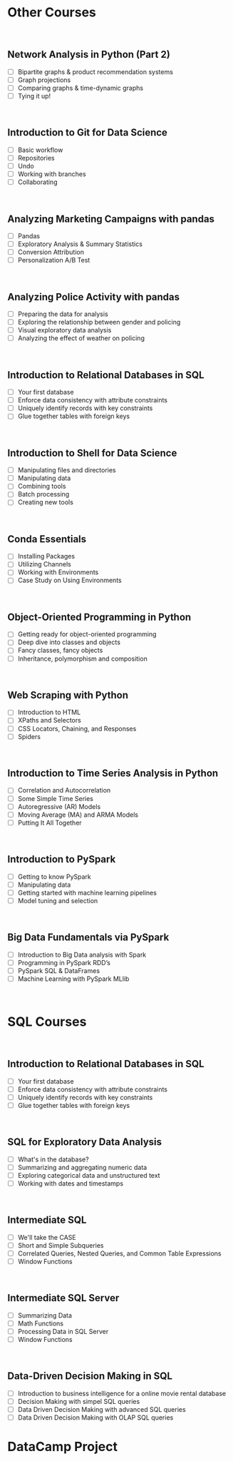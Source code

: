 # Other Courses
<br>

## Network Analysis in Python (Part 2)
- [ ] Bipartite graphs & product recommendation systems
- [ ] Graph projections
- [ ] Comparing graphs & time-dynamic graphs
- [ ] Tying it up!
<br>

## Introduction to Git for Data Science
- [ ] Basic workflow
- [ ] Repositories
- [ ] Undo
- [ ] Working with branches
- [ ] Collaborating
<br>

## Analyzing Marketing Campaigns with pandas
- [ ] Pandas
- [ ] Exploratory Analysis & Summary Statistics
- [ ] Conversion Attribution
- [ ] Personalization A/B Test
<br>

## Analyzing Police Activity with pandas
- [ ] Preparing the data for analysis
- [ ] Exploring the relationship between gender and policing
- [ ] Visual exploratory data analysis
- [ ] Analyzing the effect of weather on policing
<br>

## Introduction to Relational Databases in SQL
- [ ] Your first database
- [ ] Enforce data consistency with attribute constraints
- [ ] Uniquely identify records with key constraints
- [ ] Glue together tables with foreign keys
<br>

## Introduction to Shell for Data Science
- [ ] Manipulating files and directories
- [ ] Manipulating data
- [ ] Combining tools
- [ ] Batch processing
- [ ] Creating new tools
<br>

## Conda Essentials
- [ ] Installing Packages
- [ ] Utilizing Channels
- [ ] Working with Environments
- [ ] Case Study on Using Environments
<br>

## Object-Oriented Programming in Python
- [ ] Getting ready for object-oriented programming
- [ ] Deep dive into classes and objects
- [ ] Fancy classes, fancy objects
- [ ] Inheritance, polymorphism and composition
<br>

## Web Scraping with Python
- [ ] Introduction to HTML
- [ ] XPaths and Selectors
- [ ] CSS Locators, Chaining, and Responses
- [ ] Spiders
<br>

## Introduction to Time Series Analysis in Python
- [ ] Correlation and Autocorrelation
- [ ] Some Simple Time Series
- [ ] Autoregressive (AR) Models
- [ ] Moving Average (MA) and ARMA Models
- [ ] Putting It All Together
<br>

## Introduction to PySpark
- [ ] Getting to know PySpark
- [ ] Manipulating data
- [ ] Getting started with machine learning pipelines
- [ ] Model tuning and selection
<br>

## Big Data Fundamentals via PySpark
- [ ] Introduction to Big Data analysis with Spark
- [ ] Programming in PySpark RDD’s
- [ ] PySpark SQL & DataFrames
- [ ] Machine Learning with PySpark MLlib
<br>

# SQL Courses
<br>

## Introduction to Relational Databases in SQL
- [ ] Your first database
- [ ] Enforce data consistency with attribute constraints
- [ ] Uniquely identify records with key constraints
- [ ] Glue together tables with foreign keys
<br>

## SQL for Exploratory Data Analysis
- [ ] What's in the database?
- [ ] Summarizing and aggregating numeric data
- [ ] Exploring categorical data and unstructured text
- [ ] Working with dates and timestamps
<br>

## Intermediate SQL
- [ ] We'll take the CASE
- [ ] Short and Simple Subqueries
- [ ] Correlated Queries, Nested Queries, and Common Table Expressions
- [ ] Window Functions
<br>

## Intermediate SQL Server
- [ ] Summarizing Data
- [ ] Math Functions
- [ ] Processing Data in SQL Server
- [ ] Window Functions
<br>

## Data-Driven Decision Making in SQL
- [ ] Introduction to business intelligence for a online movie rental database
- [ ] Decision Making with simpel SQL queries
- [ ] Data Driven Decision Making with advanced SQL queries
- [ ] Data Driven Decision Making with OLAP SQL queries

# DataCamp Project
<br>
